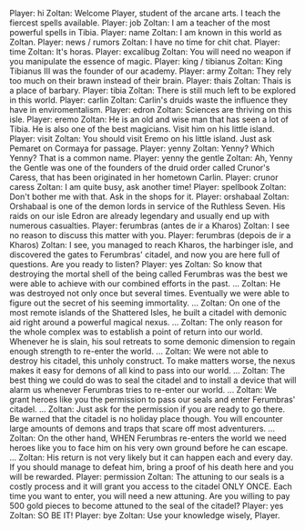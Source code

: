 Player: hi
Zoltan: Welcome Player, student of the arcane arts. I teach the fiercest spells available.
Player: job
Zoltan: I am a teacher of the most powerful spells in Tibia.
Player: name
Zoltan: I am known in this world as Zoltan.
Player: news / rumors
Zoltan: I have no time for chit chat.
Player: time
Zoltan: It's horas.
Player: excalibug
Zoltan: You will need no weapon if you manipulate the essence of magic.
Player: king / tibianus
Zoltan: King Tibianus III was the founder of our academy.
Player: army
Zoltan: They rely too much on their brawn instead of their brain.
Player: thais
Zoltan: Thais is a place of barbary.
Player: tibia
Zoltan: There is still much left to be explored in this world.
Player: carlin
Zoltan: Carlin's druids waste the influence they have in enviromentalism.
Player: edron
Zoltan: Sciences are thriving on this isle.
Player: eremo
Zoltan: He is an old and wise man that has seen a lot of Tibia. He is also one of the best magicians. Visit him on his little island.
Player: visit
Zoltan: You should visit Eremo on his little island. Just ask Pemaret on Cormaya for passage.
Player: yenny
Zoltan: Yenny? Which Yenny? That is a common name.
Player: yenny the gentle
Zoltan: Ah, Yenny the Gentle was one of the founders of the druid order called Crunor's Caress, that has been originated in her hometown Carlin.
Player: crunor caress
Zoltan: I am quite busy, ask another time!
Player: spellbook
Zoltan: Don't bother me with that. Ask in the shops for it.
Player: orshabaal
Zoltan: Orshabaal is one of the demon lords in service of the Ruthless Seven. His raids on our isle Edron are already legendary and usually end up with numerous casualties.
Player: ferumbras (antes de ir a Kharos)
Zoltan: I see no reason to discuss this matter with you.
Player: ferumbras (depois de ir a Kharos)
Zoltan: I see, you managed to reach Kharos, the harbinger isle, and discovered the gates to Ferumbras' citadel, and now you are here full of questions. Are you ready to listen?
Player: yes
Zoltan: So know that destroying the mortal shell of the being called Ferumbras was the best we were able to achieve with our combined efforts in the past. ...
Zoltan: He was destroyed not only once but several times. Eventually we were able to figure out the secret of his seeming immortality. ...
Zoltan: On one of the most remote islands of the Shattered Isles, he built a citadel with demonic aid right around a powerful magical nexus. ...
Zoltan: The only reason for the whole complex was to establish a point of return into our world. Whenever he is slain, his soul retreats to some demonic dimension to regain enough strength to re-enter the world. ...
Zoltan: We were not able to destroy his citadel, this unholy construct. To make matters worse, the nexus makes it easy for demons of all kind to pass into our world. ...
Zoltan: The best thing we could do was to seal the citadel and to install a device that will alarm us whenever Ferumbras tries to re-enter our world. ...
Zoltan: We grant heroes like you the permission to pass our seals and enter Ferumbras' citadel. ...
Zoltan: Just ask for the permission if you are ready to go there. Be warned that the citadel is no holiday place though. You will encounter large amounts of demons and traps that scare off most adventurers. ...
Zoltan: On the other hand, WHEN Ferumbras re-enters the world we need heroes like you to face him on his very own ground before he can escape. ...
Zoltan: His return is not very likely but it can happen each and every day. If you should manage to defeat him, bring a proof of his death here and you will be rewarded.
Player: permission
Zoltan: The attuning to our seals is a costly process and it will grant you access to the citadel ONLY ONCE. Each time you want to enter, you will need a new attuning. Are you willing to pay 500 gold pieces to become attuned to the seal of the citadel?
Player: yes
Zoltan: SO BE IT!
Player: bye
Zoltan: Use your knowledge wisely, Player.
